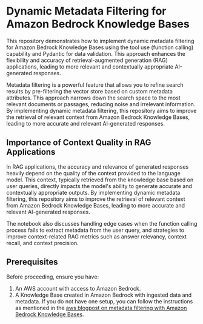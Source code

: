 # Dynamic Metadata Filtering for Amazon Bedrock Knowledge Bases

This repository demonstrates how to implement dynamic metadata filtering for Amazon Bedrock Knowledge Bases using the tool use (function calling) capability and Pydantic for data validation. This approach enhances the flexibility and accuracy of retrieval-augmented generation (RAG) applications, leading to more relevant and contextually appropriate AI-generated responses.

Metadata filtering is a powerful feature that allows you to refine search results by pre-filtering the vector store based on custom metadata attributes. This approach narrows down the search space to the most relevant documents or passages, reducing noise and irrelevant information. By implementing dynamic metadata filtering, this repository aims to improve the retrieval of relevant context from Amazon Bedrock Knowledge Bases, leading to more accurate and relevant AI-generated responses.

## Importance of Context Quality in RAG Applications
In RAG applications, the accuracy and relevance of generated responses heavily depend on the quality of the context provided to the language model. This context, typically retrieved from the knowledge base based on user queries, directly impacts the model's ability to generate accurate and contextually appropriate outputs. By implementing dynamic metadata filtering, this repository aims to improve the retrieval of relevant context from Amazon Bedrock Knowledge Bases, leading to more accurate and relevant AI-generated responses.

The notebook also discusses handling edge cases when the function calling process fails to extract metadata from the user query, and strategies to improve context-related RAG metrics such as answer relevancy, context recall, and context precision.

## Prerequisites

Before proceeding, ensure you have:

1. An AWS account with access to Amazon Bedrock.
2. A Knowledge Base created in Amazon Bedrock with ingested data and metadata. If you do not have one setup, you can follow the instructions as mentioned in the [aws blogpost on metadata filtering with Amazon Bedrock Knowledge Bases](https://aws.amazon.com/blogs/machine-learning/knowledge-bases-for-amazon-bedrock-now-supports-metadata-filtering-to-improve-retrieval-accuracy/).

